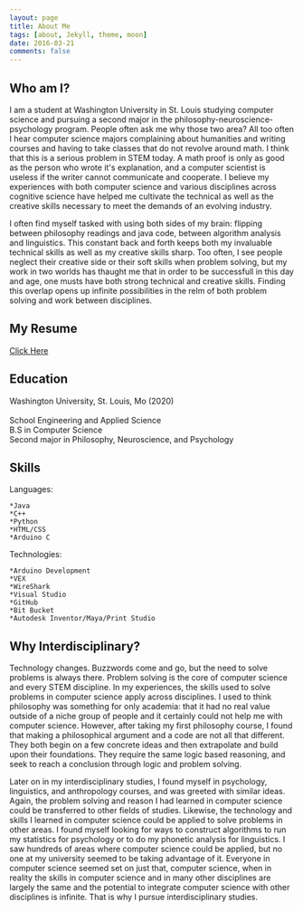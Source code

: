 ```yaml
---
layout: page
title: About Me
tags: [about, Jekyll, theme, moon]
date: 2016-03-21
comments: false
---
```


## Who am I?
I am a student at Washington University in St. Louis studying computer science and pursuing a second major in the philosophy-neuroscience-psychology program. People often ask me why those two area? All too often I hear computer science majors complaining about humanities and writing courses and having to take classes that do not revolve around math. I think that this is a serious problem in STEM today. A math proof is only as good as the person who wrote it's explanation, and a computer scientist is useless if the writer cannot communicate and cooperate. I believe my experiences with both computer science and various disciplines across cognitive science have helped me cultivate the technical as well as the creative skills necessary to meet the demands of an evolving industry.  

I often find myself tasked with using both sides of my brain: flipping between philosophy readings and java code, between algorithm analysis and linguistics. This constant back and forth keeps both my invaluable technical skills as well as my creative skills sharp. Too often, I see people neglect their creative side or their soft skills when problem solving, but my work in two worlds has thaught me that in order to be successfull in this day and age, one musts have both strong technical and creative skills. Finding this overlap opens up infinite possibilities in the relm of both problem solving and work between disciplines. 

## My Resume
[Click Here](https://drive.google.com/file/d/1a08xWIFcowpwkJilfon9dkcxExJzFPvC/view?usp=sharing)

## Education 
Washington University, St. Louis, Mo (2020) <br />							
School Engineering and Applied Science <br />
B.S in Computer Science <br />
Second major in Philosophy, Neuroscience, and Psychology <br />

## Skills
Languages:


    *Java
    *C++
    *Python
    *HTML/CSS
    *Arduino C
    
Technologies: 


    *Arduino Development
    *VEX
    *WireShark
    *Visual Studio
    *GitHub
    *Bit Bucket
    *Autodesk Inventor/Maya/Print Studio


## Why Interdisciplinary?
Technology changes. Buzzwords come and go, but the need to solve problems is always there. Problem solving is the core of computer science and every STEM discipline. In my experiences, the skills used to solve problems in computer science apply across disciplines. I used to think philosophy was something for only academia: that it had no real value outside of a niche group of people and it certainly could not help me with computer science. However, after taking my first philosophy course, I found that making a philosophical argument and a code are not all that different. They both begin on a few concrete ideas and then extrapolate and build upon their foundations. They require the same logic based reasoning, and seek to reach a conclusion through logic and problem solving. 

Later on in my interdisciplinary studies, I found myself in psychology, linguistics, and anthropology courses, and was greeted with similar ideas. Again, the problem solving and reason I had learned in computer science could be transferred to other fields of studies. Likewise, the technology and skills I learned in computer science could be applied to solve problems in other areas. I found myself looking for ways to construct algorithms to run my statistics for psychology or to do my phonetic analysis for linguistics. I saw hundreds of areas where computer science could be applied, but no one at my university seemed to be taking advantage of it. Everyone in computer science seemed set on just that, computer science, when in reality the skills in computer science and in many other disciplines are largely the same and the potential to integrate computer science with other disciplines is infinite. That is why I pursue interdisciplinary studies. 

